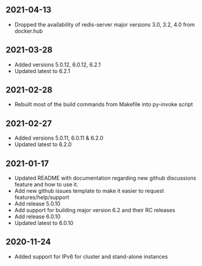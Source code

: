 ## 2021-04-13

* Dropped the availability of redis-server major versions 3.0, 3.2, 4.0 from docker.hub

## 2021-03-28

* Added versions 5.0.12, 6.0.12, 6.2.1
* Updated latest to 6.2.1

## 2021-02-28

* Rebuilt most of the build commands from Makefile into py-invoke script

## 2021-02-27

* Added versions 5.0.11, 6.0.11 & 6.2.0
* Updated latest to 6.2.0

## 2021-01-17

* Updated README with documentation regarding new github discussions feature and how to use it.
* Add new github issues template to make it easier to request features/help/support
* Add release 5.0.10
* Add support for building major version 6.2 and their RC releases
* Add release 6.0.10
* Updated latest to 6.0.10

## 2020-11-24

* Added support for IPv6 for cluster and stand-alone instances
